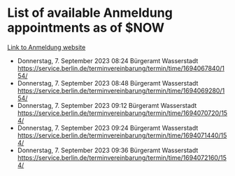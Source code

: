 # List of available Anmeldung appointments as of $NOW
[Link to Anmeldung website](https://service.berlin.de/terminvereinbarung/termin/tag.php?termin=1&anliegen[]=120686&dienstleisterlist=122210,122217,327316,122219,327312,122227,327314,122231,327346,122243,327348,122254,122252,329742,122260,329745,122262,329748,122271,327278,122273,327274,122277,327276,330436,122280,327294,122282,327290,122284,327292,122291,327270,122285,327266,122286,327264,122296,327268,150230,329760,122297,327286,122294,327284,122312,329763,122314,329775,122304,327330,122311,327334,122309,327332,317869,122281,327352,122279,329772,122283,122276,327324,122274,327326,122267,329766,122246,327318,122251,327320,122257,327322,122208,327298,122226,327300&herkunft=http%3A%2F%2Fservice.berlin.de%2Fdienstleistung%2F120686%2F)
- Donnerstag, 7. September 2023 08:24 Bürgeramt Wasserstadt https://service.berlin.de/terminvereinbarung/termin/time/1694067840/154/
- Donnerstag, 7. September 2023 08:48 Bürgeramt Wasserstadt https://service.berlin.de/terminvereinbarung/termin/time/1694069280/154/
- Donnerstag, 7. September 2023 09:12 Bürgeramt Wasserstadt https://service.berlin.de/terminvereinbarung/termin/time/1694070720/154/
- Donnerstag, 7. September 2023 09:24 Bürgeramt Wasserstadt https://service.berlin.de/terminvereinbarung/termin/time/1694071440/154/
- Donnerstag, 7. September 2023 09:36 Bürgeramt Wasserstadt https://service.berlin.de/terminvereinbarung/termin/time/1694072160/154/

